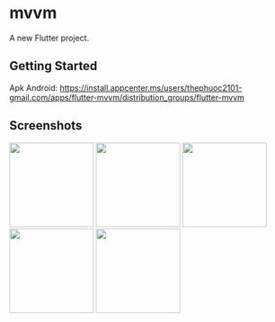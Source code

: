 
# mvvm

A new Flutter project.

## Getting Started

Apk Android: https://install.appcenter.ms/users/thephuoc2101-gmail.com/apps/flutter-mvvm/distribution_groups/flutter-mvvm


## Screenshots
<p float="left">
  <img src="https://user-images.githubusercontent.com/28884741/233834498-a8913add-2443-45a1-a6bb-b308dbb99769.png" width="150" />
  <img src="https://user-images.githubusercontent.com/28884741/233834501-140a1e70-4adf-4646-b8a5-7bf46e80727c.png" width="150" />
   <img src="https://user-images.githubusercontent.com/28884741/233834509-173c7400-364b-4163-8953-24a80b66851e.png" width="150" />
   <img src="https://user-images.githubusercontent.com/28884741/233834857-0cedbc16-4690-4fb6-b314-315d64ff7a31.png" width="150" />
   <img src="https://user-images.githubusercontent.com/28884741/233834523-2a3fea15-35f6-4239-af8a-3b9667451a93.png" width="150" />
</p>

